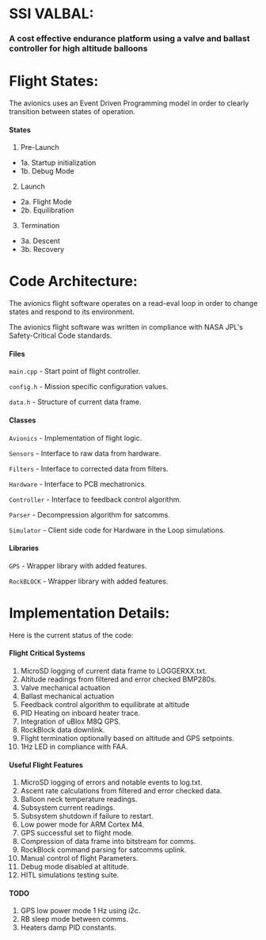 # SSI VALBAL:
### A cost effective endurance platform using a valve and ballast controller for high altitude balloons

# Flight States:
The avionics uses an Event Driven Programming model in order to clearly transition between states of operation.

#### States
1. Pre-Launch  
 - 1a. Startup initialization
 - 1b. Debug Mode
2. Launch
 - 2a. Flight Mode
 - 2b. Equilibration
3. Termination
 - 3a. Descent
 - 3b. Recovery

# Code Architecture:
The avionics flight software operates on a read-eval loop in order to change states and respond to its environment.

The avionics flight software was written in compliance with NASA JPL's  Safety-Critical Code standards.

#### Files
`main.cpp` - Start point of flight controller.

`config.h` - Mission specific configuration values.

`data.h` - Structure of current data frame.

#### Classes
`Avionics` - Implementation of flight logic.

`Sensors` - Interface to raw data from hardware.

`Filters` - Interface to corrected data from filters.

`Hardware` - Interface to PCB mechatronics.

`Controller` - Interface to feedback control algorithm.

`Parser` - Decompression algorithm for satcomms.

`Simulator` - Client side code for Hardware in the Loop simulations.

#### Libraries
`GPS` - Wrapper library with added features.

`RockBLOCK` - Wrapper library with added features.

# Implementation Details:
Here is the current status of the code:

#### Flight Critical Systems
1. MicroSD logging of current data frame to LOGGERXX.txt.
2. Altitude readings from filtered and error checked BMP280s.
3. Valve mechanical actuation
4. Ballast mechanical actuation
5. Feedback control algorithm to equilibrate at altitude
6. PID Heating on inboard heater trace.
7. Integration of uBlox M8Q GPS.
8. RockBlock data downlink.
9. Flight termination optionally based on altitude and GPS setpoints.
10. 1Hz LED in compliance with FAA.

#### Useful Flight Features
1. MicroSD logging of errors and notable events to log.txt.
2. Ascent rate calculations from filtered and error checked data.
3. Balloon neck temperature readings.
4. Subsystem current readings.
5. Subsystem shutdown if failure to restart.
6. Low power mode for ARM Cortex M4.
7. GPS successful set to flight mode.
8. Compression of data frame into bitstream for comms.
9. RockBlock command parsing for satcomms uplink.
10. Manual control of flight Parameters.
11. Debug mode disabled at altitude.
12. HITL simulations testing suite.

#### TODO
1. GPS low power mode 1 Hz using i2c.
2. RB sleep mode between comms.
3. Heaters damp PID constants.
